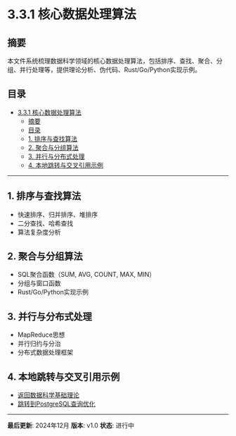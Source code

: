 # 3.3.1 核心数据处理算法

## 摘要

本文件系统梳理数据科学领域的核心数据处理算法，包括排序、查找、聚合、分组、并行处理等，提供理论分析、伪代码、Rust/Go/Python实现示例。

## 目录

- [3.3.1 核心数据处理算法](#331-核心数据处理算法)
  - [摘要](#摘要)
  - [目录](#目录)
  - [1. 排序与查找算法](#1-排序与查找算法)
  - [2. 聚合与分组算法](#2-聚合与分组算法)
  - [3. 并行与分布式处理](#3-并行与分布式处理)
  - [4. 本地跳转与交叉引用示例](#4-本地跳转与交叉引用示例)

---

## 1. 排序与查找算法

- 快速排序、归并排序、堆排序
- 二分查找、哈希查找
- 算法复杂度分析

## 2. 聚合与分组算法

- SQL聚合函数（SUM, AVG, COUNT, MAX, MIN）
- 分组与窗口函数
- Rust/Go/Python实现示例

## 3. 并行与分布式处理

- MapReduce思想
- 并行归约与分治
- 分布式数据处理框架

## 4. 本地跳转与交叉引用示例

- [返回数据科学基础理论](../3.1-基础理论/3.1.1-数据科学基础理论框架.md)
- [跳转到PostgreSQL查询优化](../../1-数据库系统/1.1-PostgreSQL/1.1.4-查询优化.md)

---

**最后更新**: 2024年12月
**版本**: v1.0
**状态**: 进行中
